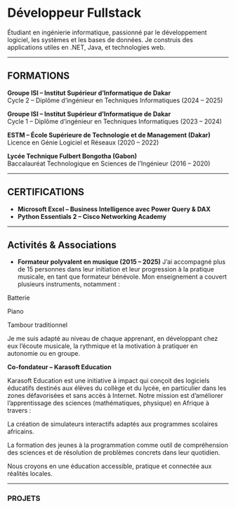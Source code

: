# Développeur Fullstack

Étudiant en ingénierie informatique, passionné par le développement logiciel, les systèmes et les bases de données. 
Je construis des applications utiles en .NET, Java, et technologies web.

---

## FORMATIONS

**Groupe ISI – Institut Supérieur d’Informatique de Dakar**  
Cycle 2 – Diplôme d’ingénieur en Techniques Informatiques (2024 – 2025)   

**Groupe ISI – Institut Supérieur d’Informatique de Dakar**  
Cycle 1 – Diplôme d’ingénieur en Techniques Informatiques (2023 – 2024)  

**ESTM – École Supérieure de Technologie et de Management (Dakar)**  
Licence en Génie Logiciel et Réseaux (2020 – 2022) 

**Lycée Technique Fulbert Bongotha (Gabon)**  
Baccalauréat Technologique en Sciences de l’Ingénieur  (2016 – 2020)

---

## CERTIFICATIONS

- **Microsoft Excel – Business Intelligence avec Power Query & DAX**  
- **Python Essentials 2 – Cisco Networking Academy**

---

## Activités & Associations

- **Formateur polyvalent en musique (2015 – 2025)**
J’ai accompagné plus de 15 personnes dans leur initiation et leur progression à la pratique musicale, en tant que formateur bénévole.
Mon enseignement a couvert plusieurs instruments, notamment :

Batterie

Piano

Tambour traditionnel

Je me suis adapté au niveau de chaque apprenant, en développant chez eux l’écoute musicale, la rythmique et la motivation à pratiquer en autonomie ou en groupe.

**Co-fondateur – Karasoft Education**

Karasoft Education est une initiative à impact qui conçoit des logiciels éducatifs destinés aux élèves du collège et du lycée, en particulier dans les zones défavorisées et sans accès à Internet.
Notre mission est d’améliorer l’apprentissage des sciences (mathématiques, physique) en Afrique à travers :

La création de simulateurs interactifs adaptés aux programmes scolaires africains.

La formation des jeunes à la programmation comme outil de compréhension des sciences et de résolution de problèmes concrets dans leur quotidien.

Nous croyons en une éducation accessible, pratique et connectée aux réalités locales.

---

### PROJETS


